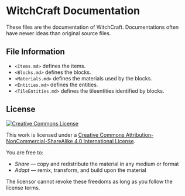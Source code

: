 # WitchCraft Documentation
These files are the documentation of WitchCraft.
Documentations often have newer ideas than original source files.

## File Information
* `<Items.md>` defines the items.
* `<Blocks.md>` defines the blocks.
* `<Materials.md>` defines the materials used by the blocks.
* `<Entities.md>` defines the entities.
* `<TileEntities.md>` defines the tileentities identified by blocks.

## License
[![Creative Commons License](https://i.creativecommons.org/l/by-nc-sa/4.0/88x31.png)](http://creativecommons.org/licenses/by-nc-sa/4.0/)


This work is licensed under a [Creative Commons Attribution-NonCommercial-ShareAlike 4.0 International License](http://creativecommons.org/licenses/by-nc-sa/4.0/).

You are free to:

* *Share* — copy and redistribute the material in any medium or format
* *Adapt* — remix, transform, and build upon the material


The licensor cannot revoke these freedoms as long as you follow the license terms.